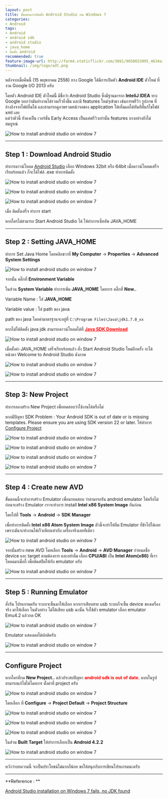 ```yaml
---
layout: post
title: ขั้นตอนการติดตั้ง Android Studio บน Windows 7
categories:
- Android
tags:
- Android
- android sdk
- android studio
- java_home
- ติดตั้ง android
recommended: true
feature-image-url: http://farm4.staticflickr.com/3691/9858653995_4634a1afbc_b.jpg
thumbnail: /img/logo/adt.png
---
```

หลังจากเมื่อคืนนี้ (15 พฤษภาคม 2556) ทาง Google ได้มีการเปิดตัว  **Android IDE** ตัวใหม่ ที่งาน Google I/O 2013 ครับ

โดยตัว Android IDE ตัวใหม่นี้ มีชื่อว่า Android Studio ซึ่งมีฐานมาจาก **InteliJ IDEA** ทาง Google บอกว่ามันทำงานได้รวดเร็วยิ่งขึ้น และมี features ใหม่ๆเข้ามา เช่นการพรีวิว รูปภาพ ที่อ้างอิงจากไฟล์อื่นได้ และสามารถดูภาพรวมหน้าจอของ application ให้เห็นผลได้ทันทีที่แก้ไขไฟล์ xml เลย  
แต่ว่าตัวนี้ ยังคงเป็น เวอร์ชั่น Early Access เป็นแค่พรีวิวเท่านั้น features บางอย่างยังไม่สมบูรณ์

![How to install android studio on window 7](http://farm4.staticflickr.com/3775/9858642804_b2571a0704.jpg)

***

## Step 1 : Download Android Studio

ทำการดาวน์โหลด <a href="http://developer.android.com/sdk/installing/studio.html" target="_blank">Android Studio</a> 
เลือก Windows 32bit หรือ 64bit เมื่อดาวน์โหลดเสร็จเรียบร้อยแล้ว ก็จะได้ไฟล์ .exe ทำการติดตั้ง

![How to install android studio on window 7](http://farm8.staticflickr.com/7406/9858657694_b217107fdc.jpg)

![How to install android studio on window 7](http://farm4.staticflickr.com/3798/9858750633_42c0d8e6f8.jpg)

![How to install android studio on window 7](http://farm6.staticflickr.com/5510/9858750183_4e5c2f974f.jpg)

เมื่อ ติดตั้งเสร็จ ทำการ start

<div class="alert alert-error">
หากใครไม่สามารถ Start Android Studio ได้ ให้ทำการเซ็ทอัพ JAVA_HOME 
</div>

***

## Step 2 : Setting JAVA_HOME

ทำการ Set Java Home โดยคลิกขวาที่ **My Computer** -> **Properties** -> **Advanced System Settings**

![How to install android studio on window 7](http://farm8.staticflickr.com/7372/9858663555_252a08b218_z.jpg)

จากนั้น คลิ๊กที่ **Environment Variable**

ในส่วน **System Variable** ทำการเพิ่ม **JAVA_HOME** โดยการ คลิ๊กที่ **New..**

Variable Name : ใส่ **JAVA_HOME**

Variable value : ใส่ path ของ java 

path ของ java โดยค่ามาตรฐานจะอยู่ที่ `C:\Program Files\Java\jdk1.7.0_xx`

<div class="alert alert-error">
หากไม่ได้ติดตั้ง java jdk สามารถดาวน์โหลดได้ที่ <a style="color:red;font-weight:bold;" href="http://www.oracle.com/technetwork/java/javase/downloads/index.html" target="_blank">Java SDK Download</a>
</div>

![How to install android studio on window 7](http://farm4.staticflickr.com/3763/9858746353_15c5084131_b.jpg)

เมื่อตั้งค่า JAVA_HOME เสร็จเรียบร้อยแล้ว  สั่ง Start Android Studio ใหม่อีกครั้ง จะได้หน้าตา Welcome to Android Studio ดังภาพ

![How to install android studio on window 7](http://farm6.staticflickr.com/5517/9858665365_15059fab8f_z.jpg)

![How to install android studio on window 7](http://farm8.staticflickr.com/7395/9858655074_c035e2c622_z.jpg)

***

## Step 3: New Project

ทำการลองสร้าง New Project เพื่อทดสอบว่าใช้งานได้หรือไม่

<div class="alert alert-error">
หากมีปัญหา SDK Problem : Your Android SDK is out of date or is missing templates. Please ensure you are using SDK version 22 or later.
ให้ทำการ <a href="#config">Configure Project</a>
</div>

![How to install android studio on window 7](http://farm6.staticflickr.com/5326/9858658955_7c7d2500df_z.jpg)

![How to install android studio on window 7](http://farm4.staticflickr.com/3749/9858742763_936485d3e0_z.jpg)

![How to install android studio on window 7](http://farm8.staticflickr.com/7451/9858742073_af05b850af_z.jpg)

![How to install android studio on window 7](http://farm4.staticflickr.com/3823/9858675396_6aca42ed63_z.jpg)

***

## Step 4 : Create new AVD

ขั้นตอนนี้จะทำการสร้าง Emulator เพื่อมาทดสอบ ว่าสามารถรัน android emulator ได้หรือไม่
ก่อนจะสร้าง Emulator เราจะทำการ install **Intel x86 System Image** กันก่อน 

โดยไปที่  **Tools** -> **Android** -> **SDK Manager** 

เพื่อทำการติดตั้ง **Intel x86 Atom System Image** ตัวนี้จะทำให้ลืม Emulator ที่ช้าไปได้เลย เพราะมันจะทำงานได้เร็วเทียบเท่ากับ เครื่องจริงเลยทีเดียว

![How to install android studio on window 7](http://farm8.staticflickr.com/7308/9858674566_88320f9e11_c.jpg)

จากนั้นสร้าง new AVD โดยเลือก **Tools** -> **Android** -> **AVD Manager** กำหนดชื่อ device และ target ตามต้องการ และอย่าลืม เลือก **CPU/ABI** เป็น **Intel Atom(x86)** ที่เราโหลดมาเมื่อกี้  เพื่อติดสปีดให้กับ emulator ครับ

![How to install android studio on window 7](http://farm6.staticflickr.com/5509/9858654995_eeb1b7f548_z.jpg)

***

## Step 5 : Running Emulator

สั่งรัน โปรแกรมครับ  ระบบจะขึ้นมาให้เลือก หากเราเสียบสาย usb ระบบก็จะขึ้น device ของเครื่องจริง มาให้เลือก 
ในตัวอย่าง ไม่ได้เสียบ usb ฉะนั้น จึงใช้ตัว emulator เลือก emulator Emu4.2 แล้วกด OK

![How to install android studio on window 7](http://farm8.staticflickr.com/7315/9858738693_6eebb8feeb.jpg)

Emulator แสดงผลได้ปกติครับ  

![How to install android studio on window 7](http://farm4.staticflickr.com/3691/9858653995_4634a1afbc_z.jpg)

***

<h2 id="config">Configure Project</h2>

หากใครที่กด **New Project..** แล้วประสบปัญหา <strong style="color:red;">android sdk is out of date.</strong> 
แบบในรูป สามารถแก้ไขได้โดยการ ตั้งค่าที่ project ครับ

![How to install android studio on window 7](http://farm8.staticflickr.com/7363/9858748073_42b6c7726a_z.jpg)

โดยเลือก ที่ **Configure** -> **Project Default** -> **Project Structure**

![How to install android studio on window 7](http://farm4.staticflickr.com/3745/9858651184_f722229046_z.jpg)

![How to install android studio on window 7](http://farm6.staticflickr.com/5495/9858678686_b258bc6986_z.jpg)

![How to install android studio on window 7](http://farm8.staticflickr.com/7290/9858660085_8a693ab359_z.jpg)

ในส่วน **Built Target** ให้ทำการเลือกเป็น **Android 4.2.2**

![How to install android studio on window 7](http://farm8.staticflickr.com/7428/9858650074_ab27a24abf_z.jpg)

***

หวังว่าบทความนี้ จะเป็นประโยชน์ไม่มากก็น้อย ขอให้สนุกกับการเขียนโปรแกรมนะครับ

***

**Reference : **

<a href="http://stackoverflow.com/questions/16574189/android-studio-installation-on-windows-7-fails-no-jdk-found" target="_blank">
	Android Studio installation on Windows 7 fails, no JDK found
</a>

